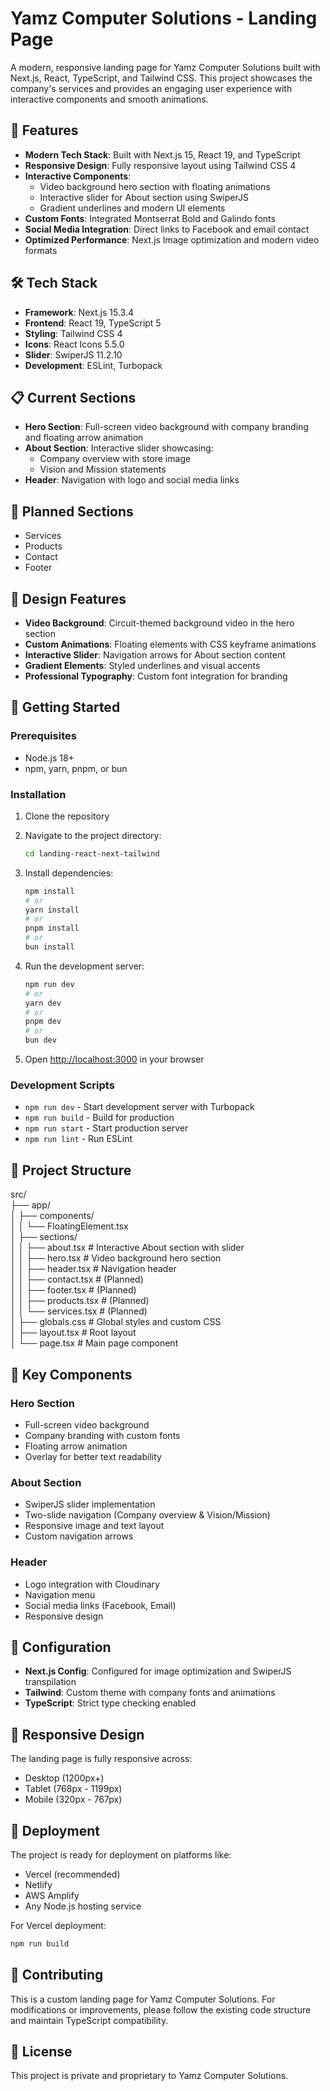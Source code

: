 # Yamz Computer Solutions - Landing Page

A modern, responsive landing page for Yamz Computer Solutions built with Next.js, React, TypeScript, and Tailwind CSS. This project showcases the company's services and provides an engaging user experience with interactive components and smooth animations.

## 🚀 Features

- **Modern Tech Stack**: Built with Next.js 15, React 19, and TypeScript
- **Responsive Design**: Fully responsive layout using Tailwind CSS 4
- **Interactive Components**: 
  - Video background hero section with floating animations
  - Interactive slider for About section using SwiperJS
  - Gradient underlines and modern UI elements
- **Custom Fonts**: Integrated Montserrat Bold and Galindo fonts
- **Social Media Integration**: Direct links to Facebook and email contact
- **Optimized Performance**: Next.js Image optimization and modern video formats

## 🛠️ Tech Stack

- **Framework**: Next.js 15.3.4
- **Frontend**: React 19, TypeScript 5
- **Styling**: Tailwind CSS 4
- **Icons**: React Icons 5.5.0
- **Slider**: SwiperJS 11.2.10
- **Development**: ESLint, Turbopack

## 📋 Current Sections

- **Hero Section**: Full-screen video background with company branding and floating arrow animation
- **About Section**: Interactive slider showcasing:
  - Company overview with store image
  - Vision and Mission statements
- **Header**: Navigation with logo and social media links

## 🚧 Planned Sections

- Services
- Products  
- Contact
- Footer

## 🎨 Design Features

- **Video Background**: Circuit-themed background video in the hero section
- **Custom Animations**: Floating elements with CSS keyframe animations
- **Interactive Slider**: Navigation arrows for About section content
- **Gradient Elements**: Styled underlines and visual accents
- **Professional Typography**: Custom font integration for branding

## 🚀 Getting Started

### Prerequisites

- Node.js 18+ 
- npm, yarn, pnpm, or bun

### Installation

1. Clone the repository
2. Navigate to the project directory:
   ```bash
   cd landing-react-next-tailwind
   ```

3. Install dependencies:
   ```bash
   npm install
   # or
   yarn install
   # or
   pnpm install
   # or
   bun install
   ```

4. Run the development server:
   ```bash
   npm run dev
   # or
   yarn dev
   # or
   pnpm dev
   # or
   bun dev
   ```

5. Open [http://localhost:3000](http://localhost:3000) in your browser

### Development Scripts

- `npm run dev` - Start development server with Turbopack
- `npm run build` - Build for production
- `npm run start` - Start production server
- `npm run lint` - Run ESLint

## 📁 Project Structure

src/ <br>
├── app/ <br>
│ ├── components/ <br>
│ │ └── FloatingElement.tsx <br>
│ ├── sections/ <br>
│ │ ├── about.tsx # Interactive About section with slider <br>
│ │ ├── hero.tsx # Video background hero section <br>
│ │ ├── header.tsx # Navigation header <br>
│ │ ├── contact.tsx # (Planned) <br>
│ │ ├── footer.tsx # (Planned) <br>
│ │ ├── products.tsx # (Planned) <br>
│ │ └── services.tsx # (Planned) <br>
│ ├── globals.css # Global styles and custom CSS <br>
│ ├── layout.tsx # Root layout <br>
│ └── page.tsx # Main page component

## 🎯 Key Components

### Hero Section
- Full-screen video background
- Company branding with custom fonts
- Floating arrow animation
- Overlay for better text readability

### About Section
- SwiperJS slider implementation
- Two-slide navigation (Company overview & Vision/Mission)
- Responsive image and text layout
- Custom navigation arrows

### Header
- Logo integration with Cloudinary
- Navigation menu
- Social media links (Facebook, Email)
- Responsive design

## 🔧 Configuration

- **Next.js Config**: Configured for image optimization and SwiperJS transpilation
- **Tailwind**: Custom theme with company fonts and animations
- **TypeScript**: Strict type checking enabled

## 📱 Responsive Design

The landing page is fully responsive across:
- Desktop (1200px+)
- Tablet (768px - 1199px)
- Mobile (320px - 767px)

## 🚀 Deployment

The project is ready for deployment on platforms like:
- Vercel (recommended)
- Netlify
- AWS Amplify
- Any Node.js hosting service

For Vercel deployment:
```bash
npm run build
```

## 🤝 Contributing

This is a custom landing page for Yamz Computer Solutions. For modifications or improvements, please follow the existing code structure and maintain TypeScript compatibility.

## 📄 License

This project is private and proprietary to Yamz Computer Solutions.
